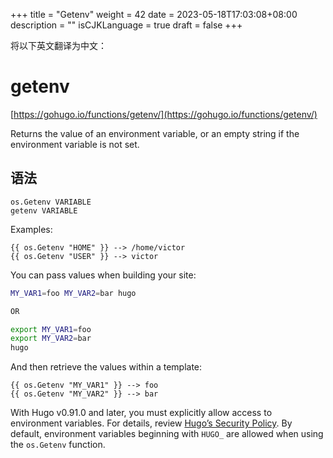 +++
title = "Getenv"
weight = 42
date = 2023-05-18T17:03:08+08:00
description = ""
isCJKLanguage = true
draft = false
+++

将以下英文翻译为中文：
# getenv

[https://gohugo.io/functions/getenv/](https://gohugo.io/functions/getenv/)

Returns the value of an environment variable, or an empty string if the environment variable is not set.

## 语法

```
os.Getenv VARIABLE
getenv VARIABLE
```

Examples:

```go-html-template
{{ os.Getenv "HOME" }} --> /home/victor
{{ os.Getenv "USER" }} --> victor
```

You can pass values when building your site:

```bash
MY_VAR1=foo MY_VAR2=bar hugo

OR

export MY_VAR1=foo
export MY_VAR2=bar
hugo
```

And then retrieve the values within a template:

```go-html-template
{{ os.Getenv "MY_VAR1" }} --> foo
{{ os.Getenv "MY_VAR2" }} --> bar
```

With Hugo v0.91.0 and later, you must explicitly allow access to environment variables. For details, review [Hugo’s Security Policy](https://gohugo.io/about/security-model/#security-policy). By default, environment variables beginning with `HUGO_` are allowed when using the `os.Getenv` function.
